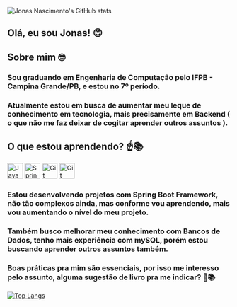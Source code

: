 
![Jonas Nascimento's GitHub stats](https://github-readme-stats.vercel.app/api?username=jonasnascc&show_icons=true&theme=synthwave) 


## Olá, eu sou Jonas! 😊

## Sobre mim 🤓

### Sou graduando em Engenharia de Computação pelo IFPB - Campina Grande/PB, e estou no 7º período. 

### Atualmente estou em busca de aumentar meu leque de conhecimento em tecnologia, mais precisamente em Backend ( o que não me faz deixar de cogitar aprender outros assuntos ).

## O que estou aprendendo? ☝️📚

<img  width=35 height= 35 alt="Java" src="https://cdn.jsdelivr.net/gh/devicons/devicon/icons/java/java-original.svg" />   <img width=35 height= 35 alt="Spring Framework" src="https://cdn.jsdelivr.net/gh/devicons/devicon/icons/spring/spring-original.svg" />   <img  width=35 height= 35 alt="Git" src="https://cdn.jsdelivr.net/gh/devicons/devicon/icons/mysql/mysql-original.svg" />   <img width=35 height= 35 alt="Git" src="https://cdn.jsdelivr.net/gh/devicons/devicon/icons/git/git-original.svg" />

### Estou desenvolvendo projetos com Spring Boot Framework, não tão complexos ainda, mas conforme vou aprendendo, mais vou aumentando o nível do meu projeto.
### Também busco melhorar meu conhecimento com Bancos de Dados, tenho mais experiência com mySQL, porém estou buscando aprender outros assuntos também.
### Boas práticas pra mim são essenciais, por isso me interesso pelo assunto, alguma sugestão de livro pra me indicar? 🧐📚


[![Top Langs](https://github-readme-stats.vercel.app/api/top-langs/?username=jonasnascc&layout=compact)](https://github.com/anuraghazra/github-readme-stats)
